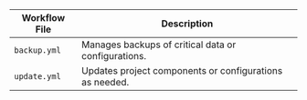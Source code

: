 
| **Workflow File** | **Description** |
|-------------------|-----------------|
| `backup.yml`      |  Manages backups of critical data or configurations. |
| `update.yml`      |  Updates project components or configurations as needed. |
